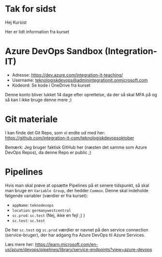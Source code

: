 # Tak for sidst

Hej Kursist

Her er lidt information fra kurset

# Azure DevOps Sandbox (Integration-IT) 

- Adresse:	https://dev.azure.com/integration-it-teaching/  
- Username: 	teknologiskdevops@adminintegrationit.onmicrosoft.com
- Kodeord:	Se kode i OneDrive fra kurset

Denne konto bliver lukket 14 dage efter oprettelse, da der så skal MFA på og så kan I ikke bruge denne mere ;)

# Git materiale

I kan finde det Git Repo, som vi endte ud med her:
https://github.com/integration-it-com/teknologiskdevopsoktober

Bemærk: Jeg bruger faktisk GitHub her (næsten det samme som Azure DevOps Repos), da denne Repo er public ;)

# Pipelines
Hvis man skal prøve at opsætte Pipelines på et senere tidspunkt, så skal man bruge en `Variable Group`, der hedder `Common`. Denne skal indeholde følgende variabler (værdier er fra kurset):

- `appName`: `teknodevops`
- `location`: `germanywestcentral`
- `sc.prod`: `sc.test` (Nej, ikke en fejl ;) )
- `sc.test`: `sc.test`

De her `sc.test` og `sc.prod` værdier er navnet på den service connection (service-bruger), der har adgang fra Azure DevOps til Azure Services.

Læs mere her: https://learn.microsoft.com/en-us/azure/devops/pipelines/library/service-endpoints?view=azure-devops

